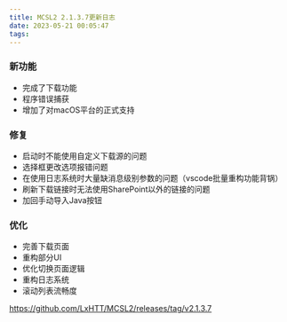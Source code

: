 ```yaml
---
title: MCSL2 2.1.3.7更新日志
date: 2023-05-21 00:05:47
tags:
---
```

### 新功能
 - 完成了下载功能
 - 程序错误捕获
 - 增加了对macOS平台的正式支持
### 修复  
 - 启动时不能使用自定义下载源的问题
 - 选择框更改选项报错问题
 - 在使用日志系统时大量缺消息级别参数的问题（vscode批量重构功能背锅）
 - 刷新下载链接时无法使用SharePoint以外的链接的问题
 - 加回手动导入Java按钮
### 优化
 - 完善下载页面
 - 重构部分UI
 - 优化切换页面逻辑
 - 重构日志系统
 - 滚动列表流畅度

https://github.com/LxHTT/MCSL2/releases/tag/v2.1.3.7